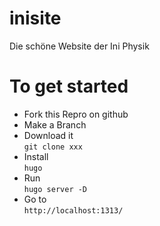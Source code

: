 # inisite
Die schöne Website der Ini Physik

# To get started
- Fork this Repro on github
- Make a Branch
- Download it  
  `git clone xxx`
- Install  
  `hugo` 
- Run  
  `hugo server -D`
- Go to  
  `http://localhost:1313/`
